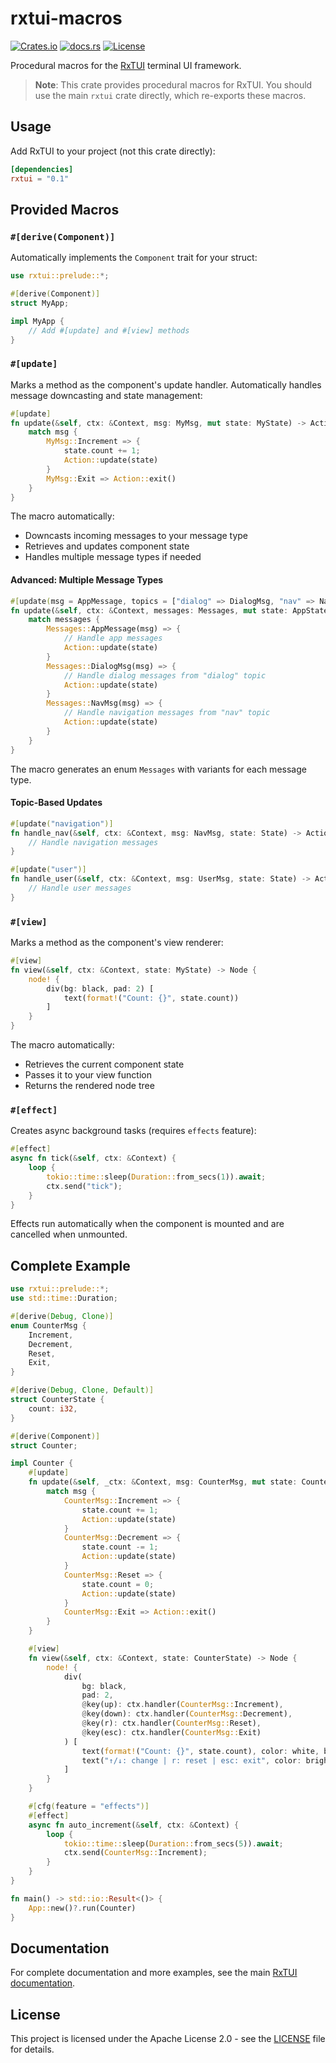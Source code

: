 # rxtui-macros

[![Crates.io](https://img.shields.io/crates/v/rxtui-macros?style=for-the-badge&logo=rust&logoColor=white)](https://crates.io/crates/rxtui-macros)
[![docs.rs](https://img.shields.io/badge/docs.rs-rxtui--macros-blue?style=for-the-badge&logo=docs.rs)](https://docs.rs/rxtui-macros)
[![License](https://img.shields.io/badge/license-Apache%202.0-blue?style=for-the-badge)](https://github.com/microsandbox/rxtui/blob/main/LICENSE)

Procedural macros for the [RxTUI](https://crates.io/crates/rxtui) terminal UI framework.

> **Note**: This crate provides procedural macros for RxTUI. You should use the main `rxtui` crate directly, which re-exports these macros.

## Usage

Add RxTUI to your project (not this crate directly):

```toml
[dependencies]
rxtui = "0.1"
```

## Provided Macros

### `#[derive(Component)]`

Automatically implements the `Component` trait for your struct:

```rust
use rxtui::prelude::*;

#[derive(Component)]
struct MyApp;

impl MyApp {
    // Add #[update] and #[view] methods
}
```

### `#[update]`

Marks a method as the component's update handler. Automatically handles message downcasting and state management:

```rust
#[update]
fn update(&self, ctx: &Context, msg: MyMsg, mut state: MyState) -> Action {
    match msg {
        MyMsg::Increment => {
            state.count += 1;
            Action::update(state)
        }
        MyMsg::Exit => Action::exit()
    }
}
```

The macro automatically:
- Downcasts incoming messages to your message type
- Retrieves and updates component state
- Handles multiple message types if needed

#### Advanced: Multiple Message Types

```rust
#[update(msg = AppMessage, topics = ["dialog" => DialogMsg, "nav" => NavMsg])]
fn update(&self, ctx: &Context, messages: Messages, mut state: AppState) -> Action {
    match messages {
        Messages::AppMessage(msg) => {
            // Handle app messages
            Action::update(state)
        }
        Messages::DialogMsg(msg) => {
            // Handle dialog messages from "dialog" topic
            Action::update(state)
        }
        Messages::NavMsg(msg) => {
            // Handle navigation messages from "nav" topic
            Action::update(state)
        }
    }
}
```

The macro generates an enum `Messages` with variants for each message type.

#### Topic-Based Updates

```rust
#[update("navigation")]
fn handle_nav(&self, ctx: &Context, msg: NavMsg, state: State) -> Action {
    // Handle navigation messages
}

#[update("user")]
fn handle_user(&self, ctx: &Context, msg: UserMsg, state: State) -> Action {
    // Handle user messages
}
```

### `#[view]`

Marks a method as the component's view renderer:

```rust
#[view]
fn view(&self, ctx: &Context, state: MyState) -> Node {
    node! {
        div(bg: black, pad: 2) [
            text(format!("Count: {}", state.count))
        ]
    }
}
```

The macro automatically:
- Retrieves the current component state
- Passes it to your view function
- Returns the rendered node tree

### `#[effect]`

Creates async background tasks (requires `effects` feature):

```rust
#[effect]
async fn tick(&self, ctx: &Context) {
    loop {
        tokio::time::sleep(Duration::from_secs(1)).await;
        ctx.send("tick");
    }
}
```

Effects run automatically when the component is mounted and are cancelled when unmounted.

## Complete Example

```rust
use rxtui::prelude::*;
use std::time::Duration;

#[derive(Debug, Clone)]
enum CounterMsg {
    Increment,
    Decrement,
    Reset,
    Exit,
}

#[derive(Debug, Clone, Default)]
struct CounterState {
    count: i32,
}

#[derive(Component)]
struct Counter;

impl Counter {
    #[update]
    fn update(&self, _ctx: &Context, msg: CounterMsg, mut state: CounterState) -> Action {
        match msg {
            CounterMsg::Increment => {
                state.count += 1;
                Action::update(state)
            }
            CounterMsg::Decrement => {
                state.count -= 1;
                Action::update(state)
            }
            CounterMsg::Reset => {
                state.count = 0;
                Action::update(state)
            }
            CounterMsg::Exit => Action::exit()
        }
    }

    #[view]
    fn view(&self, ctx: &Context, state: CounterState) -> Node {
        node! {
            div(
                bg: black,
                pad: 2,
                @key(up): ctx.handler(CounterMsg::Increment),
                @key(down): ctx.handler(CounterMsg::Decrement),
                @key(r): ctx.handler(CounterMsg::Reset),
                @key(esc): ctx.handler(CounterMsg::Exit)
            ) [
                text(format!("Count: {}", state.count), color: white, bold),
                text("↑/↓: change | r: reset | esc: exit", color: bright_black)
            ]
        }
    }

    #[cfg(feature = "effects")]
    #[effect]
    async fn auto_increment(&self, ctx: &Context) {
        loop {
            tokio::time::sleep(Duration::from_secs(5)).await;
            ctx.send(CounterMsg::Increment);
        }
    }
}

fn main() -> std::io::Result<()> {
    App::new()?.run(Counter)
}
```

## Documentation

For complete documentation and more examples, see the main [RxTUI documentation](https://docs.rs/rxtui).

## License

This project is licensed under the Apache License 2.0 - see the [LICENSE](https://github.com/microsandbox/rxtui/blob/main/LICENSE) file for details.
